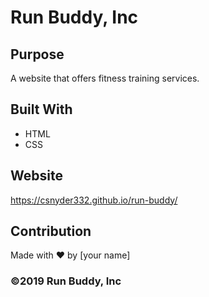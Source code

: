 
# Run Buddy, Inc

## Purpose
A website that offers fitness training services. 


## Built With
* HTML
* CSS

## Website
https://csnyder332.github.io/run-buddy/

## Contribution

Made with ❤️ by [your name]

### ©️2019 Run Buddy, Inc 

